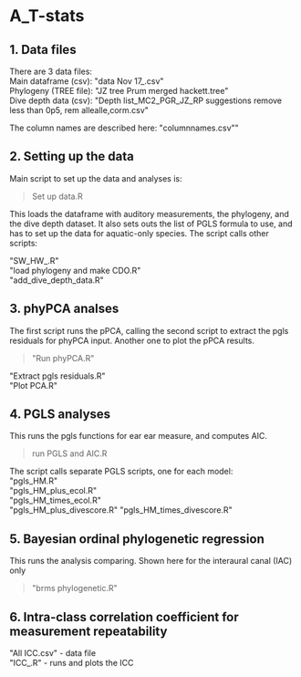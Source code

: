 # A_T-stats

## 1. Data files
There are 3 data files:  
Main dataframe (csv):  "data Nov 17_.csv"    
Phylogeny (TREE file):  "JZ tree Prum merged hackett.tree"  
Dive depth data (csv):  "Depth list_MC2_PGR_JZ_RP suggestions remove less than 0p5, rem allealle,corm.csv"  

The column names are described here: "columnnames.csv""

## 2. Setting up the data
Main script to set up the data and analyses is:
> Set up data.R

This loads the dataframe with auditory measurements, the phylogeny, and the dive depth dataset. It also sets outs the list of PGLS formula to use, and has to set up the data for aquatic-only species. The script calls other scripts:

"SW_HW_.R"    
"load phylogeny and make CDO.R"  
"add_dive_depth_data.R"  

## 3. phyPCA analses
The first script runs the pPCA, calling the second script to extract the pgls residuals for phyPCA input. Another one
to plot the pPCA results.  
> "Run phyPCA.R"   

"Extract pgls residuals.R"    
"Plot PCA.R"  

## 4. PGLS analyses

This runs the pgls functions for ear ear measure, and computes AIC.
> run PGLS and AIC.R

The script calls separate PGLS scripts, one for each model:  
"pgls_HM.R"                                                                                                               
"pgls_HM_plus_ecol.R"                                                                                                                
"pgls_HM_times_ecol.R"  
"pgls_HM_plus_divescore.R" 
"pgls_HM_times_divescore.R"

## 5. Bayesian ordinal phylogenetic regression
This runs the analysis comparing. Shown here for the interaural canal (IAC) only
> "brms phylogenetic.R"

## 6. Intra-class correlation coefficient for measurement repeatability
"All ICC.csv" - data file  
"ICC_.R" - runs and plots the ICC 

